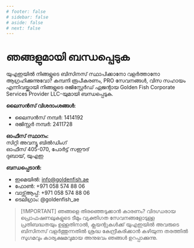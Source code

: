 ```yaml
---
# footer: false
# sidebar: false
# aside: false
# next: false
---
```


<!-- <p>
  <img src="/img/Logo.avif" alt="ലോഗോ" width="100" height="100" style="margin-left: 50%;">
</p> -->

# ഞങ്ങളുമായി ബന്ധപ്പെടുക

യുഎഇയിൽ നിങ്ങളുടെ ബിസിനസ് സ്ഥാപിക്കാനോ വളർത്താനോ ആഗ്രഹിക്കുന്നുവോ? കമ്പനി രൂപീകരണം, PRO സേവനങ്ങൾ, വിസ സഹായം എന്നിവയ്ക്കായി നിങ്ങളുടെ രജിസ്റ്റേർഡ് ഏജന്റായ Golden Fish Corporate Services Provider LLC-യുമായി ബന്ധപ്പെടുക.

**ലൈസൻസ് വിശദാംശങ്ങൾ:**

- ലൈസൻസ് നമ്പർ: 1414192
- രജിസ്റ്റർ നമ്പർ: 2411728

**ഓഫീസ് സ്ഥാനം:**  
സിറ്റി അവന്യൂ ബിൽഡിംഗ്  
ഓഫീസ് 405-070, പോർട്ട് സഈദ്  
ദുബായ്, യുഎഇ

**ബന്ധപ്പെടാൻ:**

- ഇമെയിൽ: info@goldenfish.ae
- ഫോൺ: +971 058 574 88 06
- വാട്സ്ആപ്പ്: +971 058 574 88 06
- ടെലിഗ്രാം: @goldenfish_ae

<!-- WhatsApp us at [+971 058 574 88 06](https://wa.me/message/KDLD4FZVW7EUC1)
Telegram us at [@goldenfish_ae](https://t.me/goldenfish_ae) -->

> [!IMPORTANT] ഞങ്ങളെ തിരഞ്ഞെടുക്കാൻ കാരണം?
> വിദഗ്ധരായ പ്രൊഫഷണലുകളുടെ ടീമും വ്യക്തിഗത സേവനങ്ങളോടുള്ള പ്രതിബദ്ധതയും ഉള്ളതിനാൽ, ക്ലയന്റുകൾക്ക് യുഎഇയിൽ അവരുടെ ബിസിനസ് വളർത്തുന്നതിൽ ശ്രദ്ധ കേന്ദ്രീകരിക്കാൻ കഴിയുന്ന തരത്തിൽ സുഗമവും കാര്യക്ഷമവുമായ അനുഭവം ഞങ്ങൾ ഉറപ്പാക്കുന്നു.